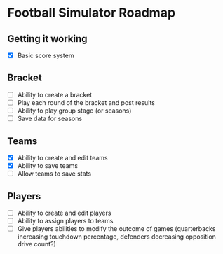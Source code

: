 # Football Simulator Roadmap

## Getting it working
- [x] Basic score system

## Bracket
- [ ] Ability to create a bracket
- [ ] Play each round of the bracket and post results
- [ ] Ability to play group stage (or seasons)
- [ ] Save data for seasons

## Teams
- [x] Ability to create and edit teams
- [x] Ability to save teams
- [ ] Allow teams to save stats

## Players
- [ ] Ability to create and edit players
- [ ] Ability to assign players to teams
- [ ] Give players abilities to modify the outcome of games (quarterbacks increasing touchdown percentage, defenders decreasing opposition drive count?)